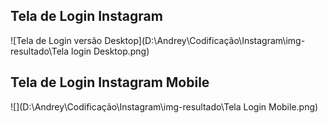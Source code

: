 ## Tela de Login Instagram

![Tela de Login versão Desktop](D:\Andrey\Codificação\Instagram\img-resultado\Tela login Desktop.png)





## Tela de Login Instagram Mobile

 ![](D:\Andrey\Codificação\Instagram\img-resultado\Tela Login Mobile.png)